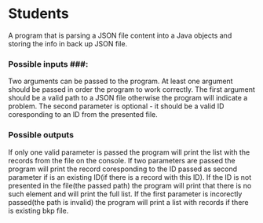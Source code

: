 # Students
A program that is parsing a JSON file content into a Java objects and storing the info in back up JSON file.

### Possible inputs ###:

Two arguments can be passed to the program. At least one argument should be passed in order the program to work correctly.
The first argument should be a valid path to a JSON file otherwise the program will indicate a problem.
The second parameter is optional - it should be a valid ID coresponding to an ID from the presented file.

### Possible outputs ###

If only one valid parameter is passed the program will print the list with the records from the file on the console.
If two parameters are passed the program will print the record coresponding to the ID passed as second parameter if is an existing 
ID(if there is a record with this ID). If the ID is not presented in the file(the passed path) the program will print that there is no such
element and will print the full list.
If the first parameter is incorectly passed(the path is invalid) the program will print a list with records if there is existing bkp file.

